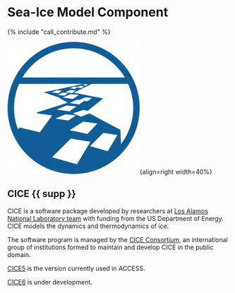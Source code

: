 # Sea-Ice Model Component

{% include "call_contribute.md" %}

![Sea-Ice Component Logo](../assets/component-logos/ACCESS-icon-SEA-ICE-300x300.png){align=right width=40%}

## CICE {{ supp }}
CICE is a software package developed by researchers at [Los Alamos National Laboratory team][lanl-web] with funding from the US Department of Energy. CICE models the dynamics and thermodynamics of ice. 

The software program is managed by the [CICE Consortium][cice-web], an international group of institutions formed to maintain and develop CICE in the public domain.

[CICE5][cice5-wiki] is the version currently used in ACCESS.

[CICE6][cice6-wiki] is under development.

[lanl-web]: https://www.lanl.gov/
[cice-web]: https://github.com/CICE-Consortium/About-Us/wiki
[cice5-wiki]: https://github.com/CICE-Consortium/CICE-svn-trunk/wiki
[cice6-wiki]: https://github.com/CICE-Consortium/CICE/wiki